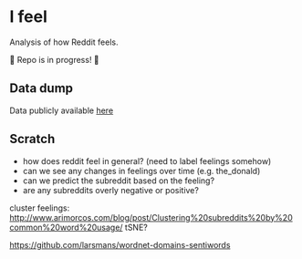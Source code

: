 # I feel

Analysis of how Reddit feels.

:construction: Repo is in progress! :construction:

## Data dump

Data publicly available [here](https://osf.io/zbfmg/)

## Scratch

- how does reddit feel in general? (need to label feelings somehow)
- can we see any changes in feelings over time (e.g. the_donald)
- can we predict the subreddit based on the feeling?
- are any subreddits overly negative or positive?

cluster feelings: http://www.arimorcos.com/blog/post/Clustering%20subreddits%20by%20common%20word%20usage/ tSNE?

https://github.com/larsmans/wordnet-domains-sentiwords
